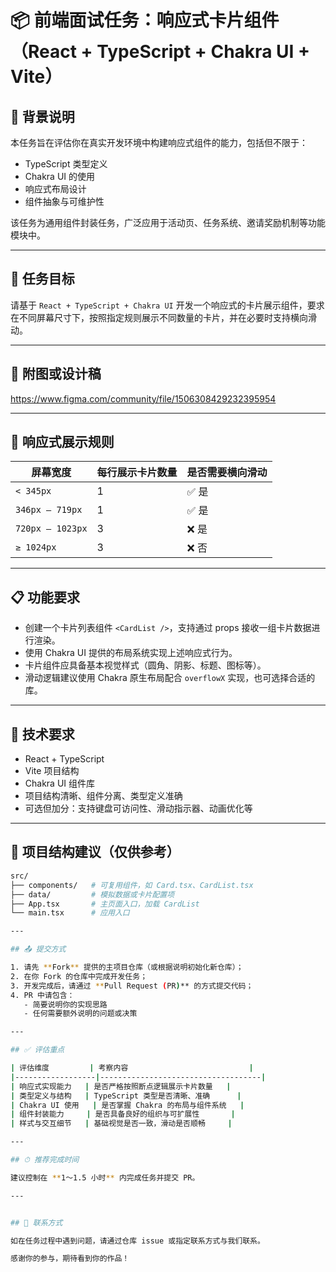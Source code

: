 # 📦 前端面试任务：响应式卡片组件（React + TypeScript + Chakra UI + Vite）

## 🧠 背景说明

本任务旨在评估你在真实开发环境中构建响应式组件的能力，包括但不限于：

- TypeScript 类型定义
- Chakra UI 的使用
- 响应式布局设计
- 组件抽象与可维护性

该任务为通用组件封装任务，广泛应用于活动页、任务系统、邀请奖励机制等功能模块中。

---

## 🎯 任务目标

请基于 `React + TypeScript + Chakra UI` 开发一个响应式的卡片展示组件，要求在不同屏幕尺寸下，按照指定规则展示不同数量的卡片，并在必要时支持横向滑动。

---

## 📎 附图或设计稿
https://www.figma.com/community/file/1506308429232395954

---

## 📱 响应式展示规则

| 屏幕宽度            | 每行展示卡片数量 | 是否需要横向滑动 |
|---------------------|------------------|------------------|
| `< 345px`           | 1                | ✅ 是             |
| `346px – 719px`     | 1                | ✅ 是             |
| `720px – 1023px`    | 3                | ❌ 是             |
| `≥ 1024px`          | 3                | ❌ 否             |

---

## 📋 功能要求

- 创建一个卡片列表组件 `<CardList />`，支持通过 props 接收一组卡片数据进行渲染。
- 使用 Chakra UI 提供的布局系统实现上述响应式行为。
- 卡片组件应具备基本视觉样式（圆角、阴影、标题、图标等）。
- 滑动逻辑建议使用 Chakra 原生布局配合 `overflowX` 实现，也可选择合适的库。

---

## 🧰 技术要求

- React + TypeScript
- Vite 项目结构
- Chakra UI 组件库
- 项目结构清晰、组件分离、类型定义准确
- 可选但加分：支持键盘可访问性、滑动指示器、动画优化等

---

## 📂 项目结构建议（仅供参考）
```bash
src/
├── components/   # 可复用组件，如 Card.tsx、CardList.tsx
├── data/         # 模拟数据或卡片配置项
├── App.tsx       # 主页面入口，加载 CardList
└── main.tsx      # 应用入口

---

## 📤 提交方式

1. 请先 **Fork** 提供的主项目仓库（或根据说明初始化新仓库）；
2. 在你 Fork 的仓库中完成开发任务；
3. 开发完成后，请通过 **Pull Request (PR)** 的方式提交代码；
4. PR 中请包含：
   - 简要说明你的实现思路
   - 任何需要额外说明的问题或决策

---

## ✅ 评估重点

| 评估维度         | 考察内容                           |
|------------------|------------------------------------|
| 响应式实现能力   | 是否严格按照断点逻辑展示卡片数量   |
| 类型定义与结构   | TypeScript 类型是否清晰、准确      |
| Chakra UI 使用   | 是否掌握 Chakra 的布局与组件系统   |
| 组件封装能力     | 是否具备良好的组织与可扩展性       |
| 样式与交互细节   | 基础视觉是否一致，滑动是否顺畅     |

---

## ⏱ 推荐完成时间

建议控制在 **1～1.5 小时** 内完成任务并提交 PR。

---


## 📩 联系方式

如在任务过程中遇到问题，请通过仓库 issue 或指定联系方式与我们联系。

感谢你的参与，期待看到你的作品！

